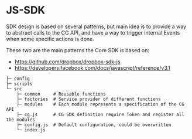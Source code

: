 # JS-SDK

SDK design is based on several patterns, but main idea is to provide a way to abstract calls to the CG API, and have a way to trigger internal Events when some specific actions is done.

These two are the main patterns the Core SDK is based on:

- https://github.com/dropbox/dropbox-sdk-js
- https://developers.facebook.com/docs/javascript/reference/v3.1

```
├─ config
├─ scripts
└─ src
    ├─ common     # Reusable functions
    ├─ factories  # Service provider of different functions
    ├─ modules    # Each module represents a specification of the CG API
    ├─ cg.js      # CG SDK definition require Token and register all the modules
    ├─ config.js  # Default configuration, could be overwritten
    └─ index.js   
```
